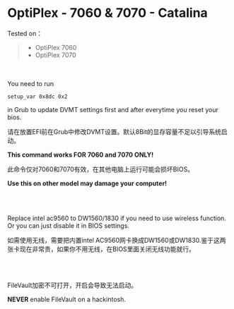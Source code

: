 # OptiPlex - 7060 & 7070 - Catalina


Tested on：

> * OptiPlex 7060 
> * OptiPlex 7070 

<br/><br/>
You need to run

` setup_var 0x8dc 0x2 `

in Grub to update DVMT settings first and after everytime you reset your bios.

请在放置EFI前在Grub中修改DVMT设置。默认8Bit的显存容量不足以引导系统启动。

**This command works FOR 7060 and 7070 ONLY!**

此命令仅对7060和7070有效，在其他电脑上运行可能会损坏BIOS。

**Use this on other model may damage your computer!**

<br/><br/>

Replace intel ac9560 to DW1560/1830 if you need to use wireless function. Or you can just disable it in BIOS settings.

如需使用无线，需要把内置intel AC9560网卡换成DW1560或DW1830.鉴于这两张卡现在非常贵，如果你不用无线，在BIOS里面关闭无线功能就行。



<br/>
<br/>

FileVault加密不可打开，开启会导致无法启动。

**NEVER** enable FileVault on a hackintosh. 


